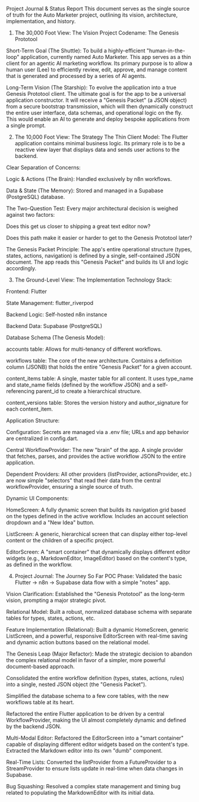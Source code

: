 Project Journal & Status Report
This document serves as the single source of truth for the Auto Marketer project, outlining its vision, architecture, implementation, and history.

1. The 30,000 Foot View: The Vision
Project Codename: The Genesis Prototool

Short-Term Goal (The Shuttle): To build a highly-efficient "human-in-the-loop" application, currently named Auto Marketer. This app serves as a thin client for an agentic AI marketing workflow. Its primary purpose is to allow a human user (Lee) to efficiently review, edit, approve, and manage content that is generated and processed by a series of AI agents.

Long-Term Vision (The Starship): To evolve the application into a true Genesis Prototool client. The ultimate goal is for the app to be a universal application constructor. It will receive a "Genesis Packet" (a JSON object) from a secure bootstrap transmission, which will then dynamically construct the entire user interface, data schemas, and operational logic on the fly. This would enable an AI to generate and deploy bespoke applications from a single prompt.

2. The 10,000 Foot View: The Strategy
The Thin Client Model: The Flutter application contains minimal business logic. Its primary role is to be a reactive view layer that displays data and sends user actions to the backend.

Clear Separation of Concerns:

Logic & Actions (The Brain): Handled exclusively by n8n workflows.

Data & State (The Memory): Stored and managed in a Supabase (PostgreSQL) database.

The Two-Question Test: Every major architectural decision is weighed against two factors:

Does this get us closer to shipping a great text editor now?

Does this path make it easier or harder to get to the Genesis Prototool later?

The Genesis Packet Principle: The app's entire operational structure (types, states, actions, navigation) is defined by a single, self-contained JSON document. The app reads this "Genesis Packet" and builds its UI and logic accordingly.

3. The Ground-Level View: The Implementation
Technology Stack:

Frontend: Flutter

State Management: flutter_riverpod

Backend Logic: Self-hosted n8n instance

Backend Data: Supabase (PostgreSQL)

Database Schema (The Genesis Model):

accounts table: Allows for multi-tenancy of different workflows.

workflows table: The core of the new architecture. Contains a definition column (JSONB) that holds the entire "Genesis Packet" for a given account.

content_items table: A single, master table for all content. It uses type_name and state_name fields (defined by the workflow JSON) and a self-referencing parent_id to create a hierarchical structure.

content_versions table: Stores the version history and author_signature for each content_item.

Application Structure:

Configuration: Secrets are managed via a .env file; URLs and app behavior are centralized in config.dart.

Central WorkflowProvider: The new "brain" of the app. A single provider that fetches, parses, and provides the active workflow JSON to the entire application.

Dependent Providers: All other providers (listProvider, actionsProvider, etc.) are now simple "selectors" that read their data from the central workflowProvider, ensuring a single source of truth.

Dynamic UI Components:

HomeScreen: A fully dynamic screen that builds its navigation grid based on the types defined in the active workflow. Includes an account selection dropdown and a "New Idea" button.

ListScreen: A generic, hierarchical screen that can display either top-level content or the children of a specific project.

EditorScreen: A "smart container" that dynamically displays different editor widgets (e.g., MarkdownEditor, ImageEditor) based on the content's type, as defined in the workflow.

4. Project Journal: The Journey So Far
POC Phase: Validated the basic Flutter -> n8n -> Supabase data flow with a simple "notes" app.

Vision Clarification: Established the "Genesis Prototool" as the long-term vision, prompting a major strategic pivot.

Relational Model: Built a robust, normalized database schema with separate tables for types, states, actions, etc.

Feature Implementation (Relational): Built a dynamic HomeScreen, generic ListScreen, and a powerful, responsive EditorScreen with real-time saving and dynamic action buttons based on the relational model.

The Genesis Leap (Major Refactor): Made the strategic decision to abandon the complex relational model in favor of a simpler, more powerful document-based approach.

Consolidated the entire workflow definition (types, states, actions, rules) into a single, nested JSON object (the "Genesis Packet").

Simplified the database schema to a few core tables, with the new workflows table at its heart.

Refactored the entire Flutter application to be driven by a central WorkflowProvider, making the UI almost completely dynamic and defined by the backend JSON.

Multi-Modal Editor: Refactored the EditorScreen into a "smart container" capable of displaying different editor widgets based on the content's type. Extracted the Markdown editor into its own "dumb" component.

Real-Time Lists: Converted the listProvider from a FutureProvider to a StreamProvider to ensure lists update in real-time when data changes in Supabase.

Bug Squashing: Resolved a complex state management and timing bug related to populating the MarkdownEditor with its initial data.